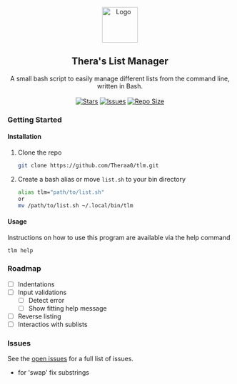 <!-- PROJECT LOGO -->
<br />
<div align="center">
  <a href="https://github.com/Theraa0/tlm">
    <img src="images/logo.png" alt="Logo" width="80" height="80">
  </a>

## Thera's List Manager

  <p align="center">
    A small bash script to easily manage different lists from the command line, written in Bash.
    <br />
    <br />
    <a href="https://github.com/Theraa0/tlm/stargazers">
		<img alt="Stars" src="https://img.shields.io/github/stars/Theraa0/tlm?style=for-the-badge&logo=starship&color=C9CBFF&logoColor=D9E0EE&labelColor=302D41"></a>
	<a href="https://github.com/Theraa0/tlm/issues">
		<img alt="Issues" src="https://img.shields.io/github/issues/Theraa0/tlm?style=for-the-badge&logo=bilibili&color=F5E0DC&logoColor=D9E0EE&labelColor=302D41"></a>
	<a href="https://www.youtube.com/watch?v=dQw4w9WgXcQ">
		<img alt="Repo Size" src="https://img.shields.io/github/repo-size/Theraa0/tlm?color=%23DDB6F2&label=SIZE&logo=artifacthub&style=for-the-badge&logoColor=D9E0EE&labelColor=302D41"/></a>
  </p>
</div>


<!-- GETTING STARTED -->
### Getting Started

#### Installation

1. Clone the repo
   ```sh
   git clone https://github.com/Theraa0/tlm.git
   ```
2. Create a bash alias or move ```list.sh``` to your bin directory
   ```sh
   alias tlm="path/to/list.sh"
   or
   mv /path/to/list.sh ~/.local/bin/tlm
   ```



#### Usage

Instructions on how to use this program are available via the help command
```sh
tlm help
```



### Roadmap
- [ ] Indentations
- [ ] Input validations
	- [ ] Detect error
	- [ ] Show fitting help message
- [ ] Reverse listing
- [ ] Interactios with sublists

### Issues
See the [open issues](https://github.com/Theraa0/tlm/issues) for a full list of issues.
- for 'swap' fix substrings
